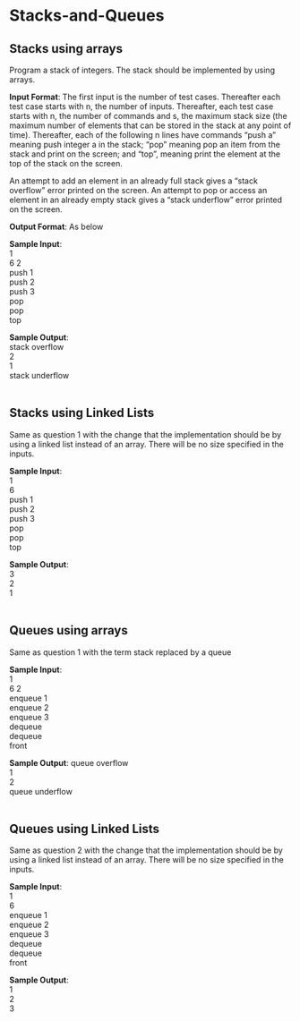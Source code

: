 # Stacks-and-Queues

## Stacks using arrays

Program a stack of integers. The stack should be implemented by using arrays.

__Input Format__: The first input is the number of test cases. Thereafter each test case starts with n, the number of inputs. Thereafter, each test case starts with n, the number of commands and s, the maximum stack size (the maximum number of elements that can be stored in the stack at any point of time). Thereafter, each of the following n lines have commands “push a” meaning push integer a in the stack; “pop” meaning pop an item from the stack and print on the screen; and “top”, meaning print the element at the top of the stack on the screen.

An attempt to add an element in an already full stack gives a “stack overflow” error printed on the screen. An attempt to pop or access an element in an already empty stack gives a “stack underflow” error printed on the screen.

__Output Format__: As below <br />

__Sample Input__: <br />
1 <br />
6 2 <br />
push 1 <br />
push 2 <br />
push 3 <br />
pop <br />
pop <br />
top <br />

__Sample Output__: <br />
stack overflow <br />
2 <br />
1 <br />
stack underflow <br />
<br />
## Stacks using Linked Lists <br />

Same as question 1 with the change that the implementation should be by using a linked list instead of an array. There will be no size specified in the inputs.

__Sample Input__: <br />
1 <br />
6 <br />
push 1 <br />
push 2 <br />
push 3 <br />
pop <br />
pop <br />
top <br />

__Sample Output__: <br />
3 <br />
2 <br />
1 <br />
<br />
## Queues using arrays

Same as question 1 with the term stack replaced by a queue

__Sample Input__: <br />
1 <br />
6 2 <br />
enqueue 1 <br /> 
enqueue 2 <br />
enqueue 3 <br />
dequeue <br />
dequeue <br />
front <br />

__Sample Output__:
queue overflow <br />
1 <br /> 
2 <br />
queue underflow <br />
<br />
## Queues using Linked Lists

Same as question 2 with the change that the implementation should be by using a linked list instead of an array. There will be no size specified in the inputs.

__Sample Input__: <br />
1 <br />
6 <br />
enqueue 1 <br />
enqueue 2 <br />
enqueue 3 <br />
dequeue <br />
dequeue <br />
front <br />

__Sample Output__: <br />
1 <br />
2 <br />
3 <br />
 

